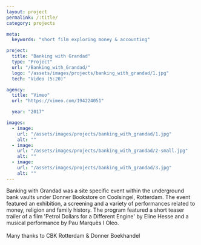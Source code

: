 ```yaml
---
layout: project
permalink: /:title/
category: projects

meta:
  keywords: "short film exploring money & accounting"

project:
  title: "Banking with Grandad"
  type: "Project"
  url: "/Banking_with_Grandad/"
  logo: "/assets/images/projects/banking_with_grandad/1.jpg"
  tech: "Video (5:20)"

agency:
  title: "Vimeo"
  url: "https://vimeo.com/194224051"

  year: "2017"

images:
  - image:
    url: "/assets/images/projects/banking_with_grandad/1.jpg"
    alt: ""
  - image:
    url: "/assets/images/projects/banking_with_grandad/2-small.jpg"
    alt: ""
  - image:
    url: "/assets/images/projects/banking_with_grandad/3.jpg"
    alt: ""
---
```

<p>

Banking with Grandad was a site specific event within the underground bank vaults under Donner Bookstore on Coolsingel, Rotterdam. The event featured an exhibition, a screening and a variety of performances related to money, religion and family history. The program featured a short teaser trailer of a film 'Petrol Dollars for a Different Engine' by Eline Hesse and a musical performance by Pau Marquès I Oleo.
<br> <br>
Many thanks to CBK Rotterdam & Donner Boekhandel </p>
